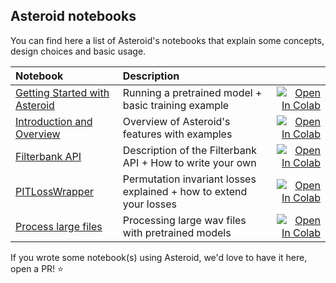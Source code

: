 ## Asteroid notebooks
You can find here a list of Asteroid's notebooks that explain some concepts, design choices and basic usage.

| Notebook     |      Description      |   |
|:----------|:-------------|------:|
| [Getting Started with Asteroid](https://github.com/asteroid-team/asteroid/blob/master/notebooks/00_GettingStarted.ipynb)  | Running a pretrained model + basic training example  |[![Open In Colab](https://colab.research.google.com/assets/colab-badge.svg)](http://colab.research.google.com/github/asteroid-team/asteroid/blob/master/notebooks/00_GettingStarted.ipynb) |
| [Introduction and Overview](https://github.com/asteroid-team/asteroid/blob/master/notebooks/01_APIOverview.ipynb)  | Overview of Asteroid's features with examples  |[![Open In Colab](https://colab.research.google.com/assets/colab-badge.svg)](http://colab.research.google.com/github/asteroid-team/asteroid/blob/master/notebooks/01_APIOverview.ipynb) |
| [Filterbank API](https://github.com/asteroid-team/asteroid/blob/master/notebooks/02_Filterbank.ipynb)  | Description of the Filterbank API + How to write your own  |[![Open In Colab](https://colab.research.google.com/assets/colab-badge.svg)](http://colab.research.google.com/github/asteroid-team/asteroid/blob/master/notebooks/02_Filterbank.ipynb) |
| [PITLossWrapper](https://github.com/hihunjin/asteroid/blob/master/notebooks/03_PITLossWrapper.ipynb)  |  Permutation invariant losses explained + how to extend your losses |[![Open In Colab](https://colab.research.google.com/assets/colab-badge.svg)](http://colab.research.google.com/github/asteroid-team/asteroid/blob/master/notebooks/03_PITLossWrapper.ipynb) |
| [Process large files](https://github.com/asteroid-team/asteroid/blob/master/notebooks/04_ProcessLargeAudioFiles.ipynb)  | Processing large wav files with pretrained models |[![Open In Colab](https://colab.research.google.com/assets/colab-badge.svg)](http://colab.research.google.com/github/asteroid-team/asteroid/blob/master/notebooks/04_ProcessLargeAudioFiles.ipynb) |


If you wrote some notebook(s) using Asteroid, we'd love to have it here, open a PR! :star:

